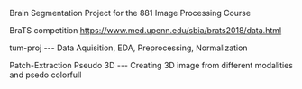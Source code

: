 Brain Segmentation Project for the 881 Image Processing Course

BraTS competition <link>https://www.med.upenn.edu/sbia/brats2018/data.html</link>

tum-proj --- Data Aquisition, EDA, Preprocessing, Normalization 

Patch-Extraction Pseudo 3D --- Creating 3D image from different modalities and psedo colorfull 
